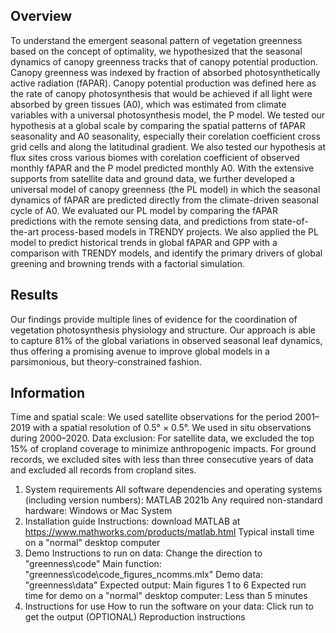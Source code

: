 ## Overview
To understand the emergent seasonal pattern of vegetation greenness based on the concept of optimality, we hypothesized that the seasonal dynamics of canopy greenness tracks that of canopy potential production. Canopy greenness was indexed by fraction of absorbed photosynthetically active radiation (fAPAR). Canopy potential production was defined here as the rate of canopy photosynthesis that would be achieved if all light were absorbed by green tissues (A0), which was estimated from climate variables with a universal photosynthesis model, the P model. We tested our hypothesis at a global scale by comparing the spatial patterns of fAPAR seasonality and A0 seasonality, especially their corelation coefficient cross grid cells and along the latitudinal gradient. We also tested our hypothesis at flux sites cross various biomes with corelation coefficient of observed monthly fAPAR and the P model predicted monthly A0. With the extensive supports from satellite data and ground data, we further developed a universal model of canopy greenness (the PL model) in which the seasonal dynamics of fAPAR are predicted directly from the climate-driven seasonal cycle of A0. We evaluated our PL model by comparing the fAPAR predictions with the remote sensing data, and predictions from state-of-the-art process-based models in TRENDY projects. We also applied the PL model to predict historical trends in global fAPAR and GPP with a comparison with TRENDY models, and identify the primary drivers of global greening and browning trends with a factorial simulation.

## Results
Our findings provide multiple lines of evidence for the coordination of vegetation photosynthesis physiology and structure.
Our approach is able to capture 81% of the global variations in observed seasonal leaf dynamics, thus offering a promising avenue to improve global models in a parsimonious, but theory-constrained fashion.

## Information
Time and spatial scale: We used satellite observations for the period 2001–2019 with a spatial resolution of 0.5° × 0.5°. We used in situ observations during 2000–2020.
Data exclusion: For satellite data, we excluded the top 15% of cropland coverage to minimize anthropogenic impacts. For ground records, we excluded sites with less than three consecutive years of data and excluded all records from cropland sites.

1. System requirements
All software dependencies and operating systems (including version numbers): MATLAB 2021b
Any required non-standard hardware: Windows or Mac System
2. Installation guide
Instructions: download MATLAB at https://www.mathworks.com/products/matlab.html
Typical install time on a "normal" desktop computer
3. Demo
Instructions to run on data: 
Change the direction to "greenness\code\"
Main function: "greenness\code\code_figures_ncomms.mlx"
Demo data: "greenness\data\"
Expected output: Main figures 1 to 6
Expected run time for demo on a "normal" desktop computer: Less than 5 minutes
4. Instructions for use
How to run the software on your data: Click run to get the output
(OPTIONAL) Reproduction instructions